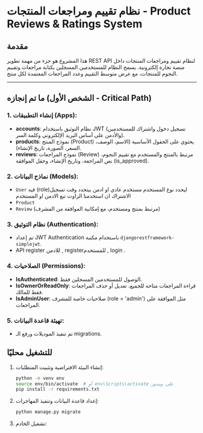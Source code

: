 # نظام تقييم ومراجعات المنتجات - Product Reviews & Ratings System

## مقدمة
هذا المشروع هو جزء من مهمة تطوير REST API لنظام تقييم ومراجعات المنتجات داخل منصة تجارة إلكترونية. يسمح النظام للمستخدمين المسجلين بكتابة مراجعات وتقييم النجوم للمنتجات، مع عرض متوسط التقييم وعدد المراجعات المعتمدة لكل منتج.

---

## ما تم إنجازه (الشخص الأول - Critical Path)

### 1. إنشاء التطبيقات (Apps):
- **accounts**: نظام التوثيق باستخدام JWT (تسجيل دخول واشتراك للمستخدمين والأدمن على أساس البريد الإلكتروني وكلمة السر).
- **products**: نموذج المنتج (Product) يحتوي على الحقول الأساسية (الاسم، الوصف، السعر، الصورة، تاريخ الإنشاء).
- **reviews**: نموذج المراجعات (Review) مرتبط بالمنتج والمستخدم مع تقييم النجوم، نص المراجعة، وتاريخ الإنشاء، وحقل الموافقة (is_approved).

### 2. نماذج البيانات (Models):
- `User`  فيه (role)ليحدد نوع المستخدم  مستخدم عادي او ادمن بيتحدد وقت تسجيل الاشتراك ان استخدمنا الراوت تبع الادمن او المستخدم
- `Product`
- `Review` (مرتبط بمنتج ومستخدم، مع إمكانية الموافقة من المشرف)

### 3. نظام التوثيق (Authentication):
- تم إعداد JWT Authentication باستخدام مكتبة `djangorestframework-simplejwt`.
- API register للادمن , registerللمستخدم , login . 

### 4. الصلاحيات (Permissions):
- **IsAuthenticated**: الوصول للمستخدمين المسجلين فقط.
- **IsOwnerOrReadOnly**: قراءة المراجعات متاحة للجميع، تعديل أو حذف المراجعات فقط للمالك.
- **IsAdminUser**: صلاحيات خاصة للمشرف (role = 'admin') مثل الموافقة على المراجعات.

### 5. تهيئة قاعدة البيانات:
- تم تنفيذ الموديلات ورفع الـ migrations.

## للتشغيل محليًا
1. إنشاء البيئة الافتراضية وتثبيت المتطلبات:
    ```bash
    python -m venv env
    source env/bin/activate  # أو env\Scripts\activate على ويندوز
    pip install -r requirements.txt
    ```
2. إعداد قاعدة البيانات وتنفيذ المهاجرات:
    ```bash
    python manage.py migrate
    ```
3. تشغيل الخادم:
   
